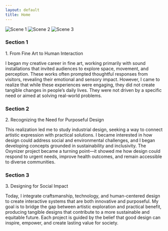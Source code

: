 ```yaml
---
layout: default
title: Home
---
```


<!-- 페이지 전용 CSS (전역 레이아웃에 이미 링크돼 있다면 이 줄은 생략 가능) -->
<link rel="stylesheet" href="{{'assets\css\index.css'| relative_url}}">

<div class="scroll-track">
  <section class="sticky-stage">
    <div class="stage">
      <!-- 9:16 프레임 -->
      <div class="frame">
        <img class="scene" id="scene1" src="{{'/assets/img/index1.png'}}" alt="Scene 1">
        <img class="scene" id="scene2" src="{{'/assets/img/index2.png'}}" alt="Scene 2">
        <img class="scene" id="scene3" src="{{'/assets/img/index3.png'}}" alt="Scene 3">
      </div>
      <aside class="sidecopy" aria-live="polite">
        <div class="copy" id="text1">
          <h3>Section 1</h3>
          <p>1. From Fine Art to Human Interaction

I began my creative career in fine art, working primarily with sound installations that invited audiences to explore space, movement, and perception. These works often prompted thoughtful responses from visitors, revealing their emotional and sensory impact. However, I came to realize that while these experiences were engaging, they did not create tangible changes in people’s daily lives. They were not driven by a specific need or aimed at solving real-world problems.
</p>
        </div>
        <div class="copy" id="text2">
          <h3>Section 2</h3>
          <p>2. Recognizing the Need for Purposeful Design

This realization led me to study industrial design, seeking a way to connect artistic expression with practical solutions. I became interested in how design could address social and environmental challenges, and I began developing concepts grounded in sustainability and inclusivity. The Oxynizer project became a turning point—it showed me how design could respond to urgent needs, improve health outcomes, and remain accessible to diverse communities.</p>
        </div>
        <div class="copy" id="text3">
          <h3>Section 3</h3>
          <p>3. Designing for Social Impact

Today, I integrate craftsmanship, technology, and human-centered design to create interactive systems that are both innovative and purposeful. My goal is to bridge the gap between artistic exploration and practical benefit, producing tangible designs that contribute to a more sustainable and equitable future. Each project is guided by the belief that good design can inspire, empower, and create lasting value for society.</p>
        </div>
      </aside>
    </div>
  </section>
</div>

<!-- 페이지 전용 JS (전역 번들에 포함시켰다면 이 줄은 생략 가능) -->
<script src="{{'assets\js\index.js'| relative_url}}" defer></script>

<!--
  // iOS 주소창 수축/확장 대응(필요시 사용)
  // 주석 해제하면 실제 뷰포트 px로 강제 고정됩니다.
 
  <script>
  const setVH = () => {
    const h = window.innerHeight;
    document.querySelectorAll('#home-snap, .panel').forEach(el => el.style.height = h + 'px');
  };
  window.addEventListener('resize', setVH, { passive: true });
  setVH();
  </script>
  -->
